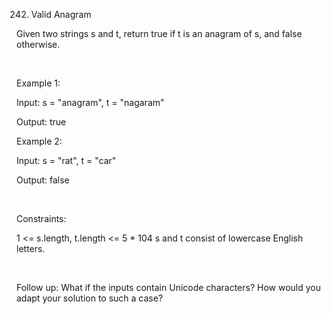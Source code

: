 242. Valid Anagram

Given two strings s and t, return true if t is an 
anagram
 of s, and false otherwise.

 

Example 1:

Input: s = "anagram", t = "nagaram"

Output: true

Example 2:

Input: s = "rat", t = "car"

Output: false

 

Constraints:

1 <= s.length, t.length <= 5 * 104
s and t consist of lowercase English letters.

 

Follow up: What if the inputs contain Unicode characters? How would you adapt your solution to such a case?